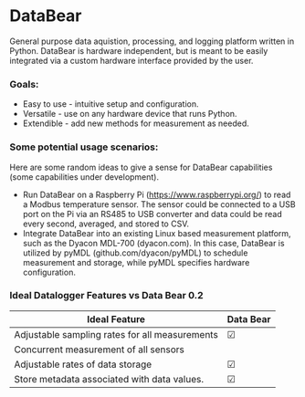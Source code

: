 # DataBear
General purpose data aquistion, processing, and logging platform written in Python.
DataBear is hardware independent, but is meant to be easily integrated via a custom
hardware interface provided by the user.

### Goals:
* Easy to use - intuitive setup and configuration.
* Versatile - use on any hardware device that runs Python.
* Extendible - add new methods for measurement as needed.

### Some potential usage scenarios:
Here are some random ideas to give a sense for DataBear capabilities (some capabilities under development).
* Run DataBear on a Raspberry Pi (https://www.raspberrypi.org/) to read a Modbus temperature sensor.  The sensor could be connected to a USB port on the Pi via an RS485 to USB converter and data could be read every second, averaged, and stored to CSV.
* Integrate DataBear into an existing Linux based measurement platform, such as the Dyacon MDL-700 (dyacon.com). In this case, DataBear is utilized by pyMDL (github.com/dyacon/pyMDL) to schedule measurement and storage, while pyMDL specifies hardware configuration.

### Ideal Datalogger Features vs Data Bear 0.2
| Ideal Feature                                  | Data Bear       |
| -------------                                  | ---------       |
| Adjustable sampling rates for all measurements | &#9745;         |
| Concurrent measurement of all sensors          |                 |
| Adjustable rates of data storage               | &#9745;         |
| Store metadata associated with data values.    | &#9745;         |
